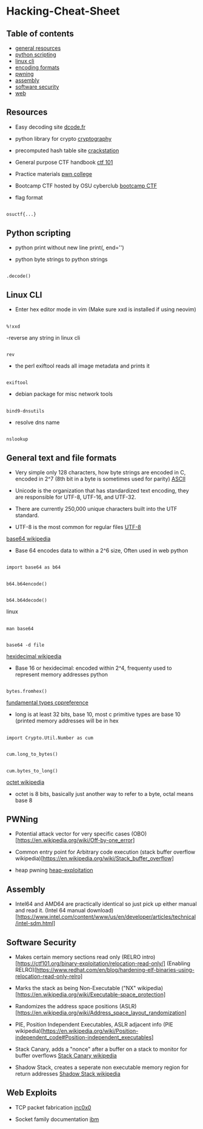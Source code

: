# Hacking-Cheat-Sheet

## Table of contents
- [general resources](https://github.com/Bonono63/Hacking-Cheat-Sheet/blob/main/README.md#resources)
- [python scripting](https://github.com/Bonono63/Hacking-Cheat-Sheet/blob/main/README.md#python-scripting)
- [linux cli](https://github.com/Bonono63/Hacking-Cheat-Sheet/blob/main/README.md#linux-cli)
- [encoding formats](https://github.com/Bonono63/Hacking-Cheat-Sheet/blob/main/README.md#general-text-and-file-formats)
- [pwning](https://github.com/Bonono63/Hacking-Cheat-Sheet/blob/main/README.md#pwning)
- [assembly](https://github.com/Bonono63/Hacking-Cheat-Sheet/blob/main/README.md#assembly)
- [software security](https://github.com/Bonono63/Hacking-Cheat-Sheet/blob/main/README.md#software-security)
- [web](https://github.com/Bonono63/Hacking-Cheat-Sheet/blob/main/README.md#web-exploits)

## Resources
- Easy decoding site
[dcode.fr](https://www.dcode.fr/en)

- python library for crypto
[cryptography](https://cryptography.io/en/latest/)

- precomputed hash table site
[crackstation](https://crackstation.net/)

- General purpose CTF handbook
[ctf 101](https://ctf101.org/)

- Practice materials
[pwn college](https://pwn.college/)

- Bootcamp CTF hosted by OSU cyberclub
[bootcamp CTF](https://bootcamp.osucyber.club/)

- flag format
##
    osuctf{...}

## Python scripting

- python print without new line
print(, end='')

- python byte strings to python strings
##
    .decode()

## Linux CLI

- Enter hex editor mode in vim (Make sure xxd is installed if using neovim)
##
    %!xxd

-reverse any string in linux cli
##
    rev

- the perl exiftool reads all image metadata and prints it
##
    exiftool

- debian package for misc network tools
##
    bind9-dnsutils

- resolve dns name
##
    nslookup


## General text and file formats

- Very simple only 128 characters, how byte strings are encoded in C, encoded in 2^7 (8th bit in a byte is sometimes used for parity)
[ASCII](https://en.wikipedia.org/wiki/ASCII)

- Unicode is the organization that has standardized text encoding, they are responsible for UTF-8, UTF-16, and UTF-32.
- There are currently 250,000 unique characters built into the UTF standard.
- UTF-8 is the most common for regular files
[UTF-8](https://en.wikipedia.org/wiki/UTF-8)

[base64 wikipedia](https://en.wikipedia.org/wiki/Base64)
- Base 64 encodes data to within a 2^6 size, Often used in web
python
##
    import base64 as b64
##
    b64.b64encode()
##
    b64.b64decode()
linux
##
    man base64
##
    base64 -d file

[hexidecimal wikipedia](https://en.wikipedia.org/wiki/Hexadecimal)
- Base 16 or hexidecimal: encoded within 2^4, frequenty used to represent memory addresses
python
##
    bytes.fromhex()

[fundamental types cppreference](https://en.cppreference.com/w/cpp/language/types#Modifiers)
- long is at least 32 bits, base 10, most c primitive types are base 10 (printed memory addresses will be in hex
##
    import Crypto.Util.Number as cum
##
    cum.long_to_bytes()
##
    cum.bytes_to_long()

[octet wikipedia](https://en.wikipedia.org/wiki/Octet_(computing))
- octet is 8 bits, basically just another way to refer to a byte, octal means base 8

## PWNing
- Potential attack vector for very specific cases
(OBO)[https://en.wikipedia.org/wiki/Off-by-one_error]

- Common entry point for Arbitrary code execution
(stack buffer overflow wikipedia)[https://en.wikipedia.org/wiki/Stack_buffer_overflow]

- heap pwning
[heap-exploitation](https://heap-exploitation.dhavalkapil.com/)

## Assembly
- Intel64 and AMD64 are practically identical so just pick up either manual and read it.
(Intel 64 manual download)[https://www.intel.com/content/www/us/en/developer/articles/technical/intel-sdm.html]

## Software Security

- Makes certain memory sections read only
(RELRO intro)[https://ctf101.org/binary-exploitation/relocation-read-only/]
(Enabling RELRO)[https://www.redhat.com/en/blog/hardening-elf-binaries-using-relocation-read-only-relro]

- Marks the stack as being Non-Executable
("NX" wikipedia)[https://en.wikipedia.org/wiki/Executable-space_protection]

- Randomizes the address space positions
(ASLR)[https://en.wikipedia.org/wiki/Address_space_layout_randomization]

- PIE, Position Independent Executables, ASLR adjacent info
(PIE wikipedia)[https://en.wikipedia.org/wiki/Position-independent_code#Position-independent_executables]

- Stack Canary, adds a "nonce" after a buffer on a stack to monitor for buffer overflows
[Stack Canary wikipedia](https://en.wikipedia.org/wiki/Buffer_overflow_protection#Canaries)

- Shadow Stack, creates a seperate non executable memory region for return addresses
[Shadow Stack wikipedia](https://en.wikipedia.org/wiki/Shadow_stack)

## Web Exploits
- TCP packet fabrication
[inc0x0](https://inc0x0.com/tcp-ip-packets-introduction/tcp-ip-packets-3-manually-create-and-send-raw-tcp-ip-packets/)

- Socket family documentation
[ibm](https://www.ibm.com/docs/en/i/7.4?topic=characteristics-socket-address-family)
